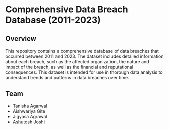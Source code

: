 # Comprehensive Data Breach Database (2011-2023)

## Overview

This repository contains a comprehensive database of data breaches that occurred between 2011 and 2023. The dataset includes detailed information about each breach, such as the affected organization, the nature and impact of the breach, as well as the financial and reputational consequences. This dataset is intended for use in thorough data analysis to understand trends and patterns in data breaches over time.

## Team

- Tanisha Agarwal
- Aishwariya Gite
- Jigyasa Agrawal
- Ashutosh Joshi
